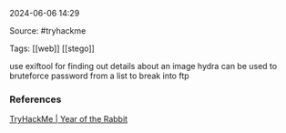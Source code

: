 
2024-06-06 14:29

Source: #tryhackme 

Tags: [[web]] [[stego]]

use exiftool for finding out details about an image 
hydra can be used to bruteforce password from a list to break into ftp 


### References
[TryHackMe | Year of the Rabbit](https://tryhackme.com/r/room/yearoftherabbit)